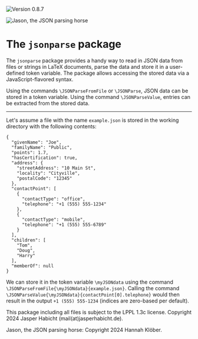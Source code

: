 ![Version 0.8.7](https://img.shields.io/badge/version-0.8.7-blue)

![Jason, the JSON parsing horse](https://github.com/jasperhabicht/jsonparse/assets/6378801/ddfddc70-bf5f-4121-ba45-4b9128875d85)

# The `jsonparse` package

The `jsonparse` package provides a handy way to read in JSON data from files or strings in LaTeX documents, parse the data and store it in a user-defined token variable. The package allows accessing the stored data via a JavaScript-flavored syntax.

Using the commands `\JSONParseFromFile` or `\JSONParse`, JSON data can be stored in a token variable. Using the command `\JSONParseValue`, entries can be extracted from the stored data.

---

Let's assume a file with the name `example.json` is stored in the working directory with the following contents:

```
{
  "givenName": "Joe",
  "familyName": "Public",
  "points": 1.7,
  "hasCertification": true,
  "address": {
    "streetAddress": "10 Main St",
    "locality": "Cityville",
    "postalCode": "12345"
  },
  "contactPoint": [
    {
      "contactType": "office",
      "telephone": "+1 (555) 555-1234"
    },
    {
      "contactType": "mobile",
      "telephone": "+1 (555) 555-6789"
    }
  ],
  "children": [
    "Tom",
    "Doug",
    "Harry"
  ],
  "memberOf": null
}
```

We can store it in the token variable `\myJSONdata` using the command `\JSONParseFromFile{\myJSONdata}{example.json}`. Calling the command `\JSONParseValue{\myJSONdata}{contactPoint[0].telephone}` would then result in the output `+1 (555) 555-1234` (indices are zero-based per default). 

This package including all files is subject to the LPPL 1.3c license. Copyright 2024 Jasper Habicht (mail(at)jasperhabicht.de).

Jason, the JSON parsing horse: Copyright 2024 Hannah Klöber.

